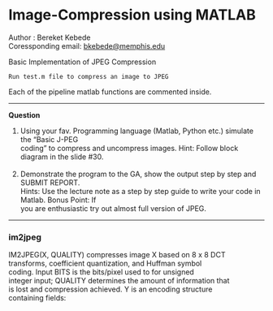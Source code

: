 # Image-Compression using MATLAB

Author : Bereket Kebede <br>
Coressponding email: bkebede@memphis.edu  <br>

Basic Implementation of JPEG Compression <br>
~~~
Run test.m file to compress an image to JPEG 
~~~
Each of the pipeline matlab functions are commented inside. <br>

----
**Question** <br>
1. Using your fav. Programming language (Matlab, Python etc.) simulate the “Basic J-PEG <br>
coding” to compress and uncompress images. Hint: Follow block diagram in the slide #30. <br><br>
2. Demonstrate the program to the GA, show the output step by step and SUBMIT REPORT. <br>
Hints: Use the lecture note as a step by step guide to write your code in Matlab. Bonus Point: If <br>
you are enthusiastic try out almost full version of JPEG.

----
### im2jpeg <br>

IM2JPEG(X, QUALITY) compresses image X based on 8 x 8 DCT <br>
transforms, coefficient quantization, and Huffman symbol <br>
coding. Input BITS is the bits/pixel used to for unsigned <br>
integer input; QUALITY determines the amount of information that <br>
is lost and compression achieved. Y is an encoding structure <br>
containing fields: <br>

